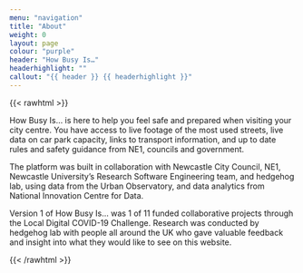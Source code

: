 ```yaml
---
menu: "navigation"
title: "About"
weight: 0
layout: page
colour: "purple"
header: "How Busy Is…"
headerhighlight: ""
callout: "{{ header }} {{ headerhighlight }}"
---
```

{{< rawhtml >}}
<div class="contentWrapper">
<p>How Busy Is… is here to help you feel safe and prepared when visiting your city centre. You have access to live footage of the most used streets, live data on car park capacity, links to transport information, and up to date rules and safety guidance from NE1, councils and government.</p>
<p>The platform was built in collaboration with Newcastle City Council, NE1, Newcastle University’s Research Software Engineering team, and hedgehog lab, using data from the Urban Observatory, and data analytics from National Innovation Centre for Data.</p>

<p>Version 1 of How Busy Is… was 1 of 11 funded collaborative projects through the Local Digital COVID-19 Challenge. Research was conducted by hedgehog lab with people all around the UK who gave valuable feedback and insight into what they would like to see on this website.</p>
</div>
{{< /rawhtml >}}